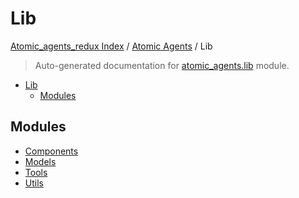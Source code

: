 # Lib

[Atomic_agents_redux Index](../../README.md#atomic_agents_redux-index) / [Atomic Agents](../index.md#atomic-agents) / Lib

> Auto-generated documentation for [atomic_agents.lib](../../../atomic_agents/lib/__init__.py) module.

- [Lib](#lib)
  - [Modules](#modules)

## Modules

- [Components](components/index.md)
- [Models](models/index.md)
- [Tools](tools/index.md)
- [Utils](utils/index.md)
